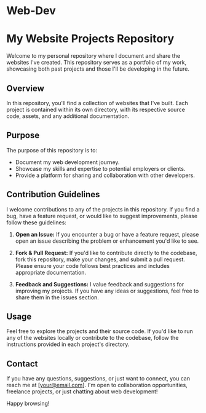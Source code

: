 # Web-Dev


# My Website Projects Repository

Welcome to my personal repository where I document and share the websites I've created. This repository serves as a portfolio of my work, showcasing both past projects and those I'll be developing in the future.

## Overview

In this repository, you'll find a collection of websites that I've built. Each project is contained within its own directory, with its respective source code, assets, and any additional documentation.

## Purpose

The purpose of this repository is to:

- Document my web development journey.
- Showcase my skills and expertise to potential employers or clients.
- Provide a platform for sharing and collaboration with other developers.

## Contribution Guidelines

I welcome contributions to any of the projects in this repository. If you find a bug, have a feature request, or would like to suggest improvements, please follow these guidelines:

1. **Open an Issue:** If you encounter a bug or have a feature request, please open an issue describing the problem or enhancement you'd like to see.
   
2. **Fork & Pull Request:** If you'd like to contribute directly to the codebase, fork this repository, make your changes, and submit a pull request. Please ensure your code follows best practices and includes appropriate documentation.

3. **Feedback and Suggestions:** I value feedback and suggestions for improving my projects. If you have any ideas or suggestions, feel free to share them in the issues section.

## Usage

Feel free to explore the projects and their source code. If you'd like to run any of the websites locally or contribute to the codebase, follow the instructions provided in each project's directory.

## Contact

If you have any questions, suggestions, or just want to connect, you can reach me at [your@email.com]. I'm open to collaboration opportunities, freelance projects, or just chatting about web development!

Happy browsing!
